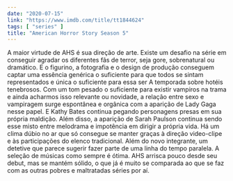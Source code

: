 ```yaml
---
date: "2020-07-15"
link: "https://www.imdb.com/title/tt1844624"
tags: [ "series" ]
title: "American Horror Story Season 5"
---
```

A maior virtude de AHS é sua direção de arte. Existe um desafio na série em conseguir agradar os diferentes fãs de terror, seja gore, sobrenatural ou dramático. E o figurino, a fotografia e o design de produção conseguem captar uma essência genérica o suficiente para que todos se sintam representados e única o suficiente para essa ser A temporada sobre hotéis tenebrosos. Com um tom pesado o suficiente para existir vampiros na trama e ainda acharmos isso relevante ou novidade, a relação entre sexo e vampiragem surge espontânea e orgânica com a aparição de Lady Gaga nesse papel. E Kathy Bates continua pegando personagens presas em sua própria maldição. Além disso, a aparição de Sarah Paulson continua sendo esse misto entre melodrama e impotência em dirigir a própria vida. Há um clima dúbio no ar que só consegue se manter graças à direção video-clipe e às participações do elenco tradicional. Além do novo integrante, um detetive que parece sugerir fazer parte de uma linha do tempo paralela. A seleção de músicas como sempre é ótima. AHS arrisca pouco desde seu debut, mas se mantém sólido, o que já é muito se comparada ao que se faz com as outras pobres e maltratadas séries por aí.

